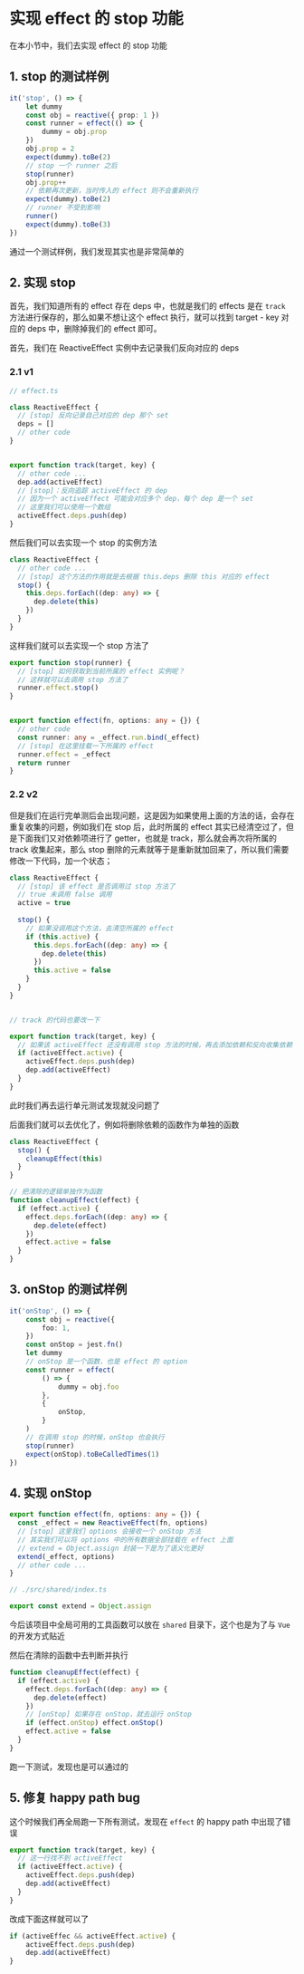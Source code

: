 # 实现 effect 的 stop 功能

在本小节中，我们去实现 effect 的 stop 功能

## 1. stop 的测试样例

```ts
it('stop', () => {
    let dummy
    const obj = reactive({ prop: 1 })
    const runner = effect(() => {
        dummy = obj.prop
    })
    obj.prop = 2
    expect(dummy).toBe(2)
    // stop 一个 runner 之后
    stop(runner)
    obj.prop++
    // 依赖再次更新，当时传入的 effect 则不会重新执行
    expect(dummy).toBe(2)
    // runner 不受到影响
    runner()
    expect(dummy).toBe(3)
})
```

通过一个测试样例，我们发现其实也是非常简单的

## 2. 实现 stop

首先，我们知道所有的 effect 存在 deps 中，也就是我们的 effects 是在 `track` 方法进行保存的，那么如果不想让这个 effect 执行，就可以找到 target - key 对应的 deps 中，删除掉我们的 effect 即可。

首先，我们在 ReactiveEffect 实例中去记录我们反向对应的 deps

### 2.1 v1

```ts
// effect.ts 

class ReactiveEffect {
  // [stop] 反向记录自己对应的 dep 那个 set
  deps = []
  // other code 
}


export function track(target, key) {
  // other code ...
  dep.add(activeEffect)
  // [stop]：反向追踪 activeEffect 的 dep
  // 因为一个 activeEffect 可能会对应多个 dep，每个 dep 是一个 set
  // 这里我们可以使用一个数组
  activeEffect.deps.push(dep)
}
```

然后我们可以去实现一个 stop 的实例方法

```ts
class ReactiveEffect {
  // other code ...
  // [stop] 这个方法的作用就是去根据 this.deps 删除 this 对应的 effect
  stop() {
    this.deps.forEach((dep: any) => {
      dep.delete(this)
    })
  }
}
```

这样我们就可以去实现一个 stop 方法了

```ts
export function stop(runner) {
  // [stop] 如何获取到当前所属的 effect 实例呢？
  // 这样就可以去调用 stop 方法了
  runner.effect.stop()
}


export function effect(fn, options: any = {}) {
  // other code 
  const runner: any = _effect.run.bind(_effect)
  // [stop] 在这里挂载一下所属的 effect
  runner.effect = _effect
  return runner
}
```

### 2.2 v2

但是我们在运行完单测后会出现问题，这是因为如果使用上面的方法的话，会存在重复收集的问题，例如我们在 stop 后，此时所属的 effect 其实已经清空过了，但是下面我们又对依赖项进行了 getter，也就是 track，那么就会再次将所属的 track 收集起来，那么 stop 删除的元素就等于是重新就加回来了，所以我们需要修改一下代码，加一个状态；

```ts
class ReactiveEffect {
  // [stop] 该 effect 是否调用过 stop 方法了
  // true 未调用 false 调用
  active = true
  
  stop() {
    // 如果没调用这个方法，去清空所属的 effect
    if (this.active) {
      this.deps.forEach((dep: any) => {
        dep.delete(this)
      })
      this.active = false
    }
  }
}


// track 的代码也要改一下

export function track(target, key) {
  // 如果该 activeEffect 还没有调用 stop 方法的时候，再去添加依赖和反向收集依赖
  if (activeEffect.active) {
    activeEffect.deps.push(dep)
    dep.add(activeEffect)
  }
}
```

此时我们再去运行单元测试发现就没问题了

后面我们就可以去优化了，例如将删除依赖的函数作为单独的函数

```ts
class ReactiveEffect {
  stop() {
    cleanupEffect(this)
  }
}

// 把清除的逻辑单独作为函数
function cleanupEffect(effect) {
  if (effect.active) {
    effect.deps.forEach((dep: any) => {
      dep.delete(effect)
    })
    effect.active = false
  }
}
```

## 3. onStop 的测试样例

```ts
it('onStop', () => {
    const obj = reactive({
        foo: 1,
    })
    const onStop = jest.fn()
    let dummy
    // onStop 是一个函数，也是 effect 的 option
    const runner = effect(
        () => {
            dummy = obj.foo
        },
        {
            onStop,
        }
    )
    // 在调用 stop 的时候，onStop 也会执行
    stop(runner)
    expect(onStop).toBeCalledTimes(1)
})
```

## 4. 实现 onStop

```ts
export function effect(fn, options: any = {}) {
  const _effect = new ReactiveEffect(fn, options)
  // [stop] 这里我们 options 会接收一个 onStop 方法
  // 其实我们可以将 options 中的所有数据全部挂载在 effect 上面
  // extend = Object.assign 封装一下是为了语义化更好
  extend(_effect, options)
  // other code ...
}
```

```ts
// ./src/shared/index.ts

export const extend = Object.assign
```

今后该项目中全局可用的工具函数可以放在 `shared` 目录下，这个也是为了与 `Vue` 的开发方式贴近

然后在清除的函数中去判断并执行

```ts
function cleanupEffect(effect) {
  if (effect.active) {
    effect.deps.forEach((dep: any) => {
      dep.delete(effect)
    })
    // [onStop] 如果存在 onStop，就去运行 onStop
    if (effect.onStop) effect.onStop()
    effect.active = false
  }
}
```

跑一下测试，发现也是可以通过的

## 5. 修复 happy path bug

这个时候我们再全局跑一下所有测试，发现在 `effect` 的 happy path 中出现了错误

```ts
export function track(target, key) {
  // 这一行找不到 activeEffect
  if (activeEffect.active) {
    activeEffect.deps.push(dep)
    dep.add(activeEffect)
  }
}
```

改成下面这样就可以了

```ts
if (activeEffec && activeEffect.active) {
    activeEffect.deps.push(dep)
    dep.add(activeEffect)
}
```

